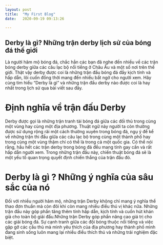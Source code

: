 ```yaml
---
layout: post
title:  "My First Blog"
date:   2020-09-19 09:13:26 

---
```

Derby là gì? Những trận derby lịch sử của bóng đá thế giới
----------------------------------------------------------

Là người hâm mộ bóng đá, chắc hẳn các bạn đã nghe đến nhiều về các trận bóng derby giữa các câu lạc bộ nổi tiếng ở Châu Âu và một số nơi trên thế giới. Thật vậy derby được coi là những trận đấu bóng đá đầy kịch tính và hấp dẫn, lôi cuốn đồng thời mang đến nhiều bất ngờ cho người xem. Hãy cùng tìm hiểu “Derby là gì” và những trận đấu derby nào được coi là hay nhất trong lịch sử qua bài viết sau đây.

Định nghĩa về trận đấu Derby
===========================

Derby được gọi là những trận tranh tài bóng đá giữa các đối thủ trong cùng một vùng hay cùng một địa phương. Thuật ngữ này người ta còn thường được sử dụng rộng rãi một cách thường xuyên trong bóng đá, ngụ ý để kể về những trận thi đấu giữa các câu lạc bộ trong cùng một thành phố hay trong cùng một vùng thậm chí có thể là trong cả một quốc gia. Có thể nói rằng, hầu hết các trận derby trong bóng đá đều mang tính gay cấn và rất hấp dẫn người xem. Trong những trận đấu này, chiến thuật bóng đá sẽ là một yếu tố quan trọng quyết định chiến thắng của trận đấu đó.

Derby là gì ? Những ý nghĩa của sâu sắc của nó
==============================================

Đối với nhiều người hâm mộ, những trận Derby không chỉ  mang ý nghĩa thể thao đơn thuần mà còn đôi khi còn mang nhiều điều thú vị khác nữa. Những trận đấu này góp phần tăng thêm tính hấp dẫn, kịch tính và cuốn hút khán giả cho toàn bộ giải đấu.Những trận Derby góp phần nâng cao giá trị cho các giải bóng đá. Sự cạnh tranh giữa các đội bóng thuộc nổi tiếng và việc gặp gỡ các cầu thủ mà mình yêu thích của địa phương hay thành phố mình đang sinh sống luôn mang lại nhiều điều thích thú và những trải nghiệm đặc biệt.

